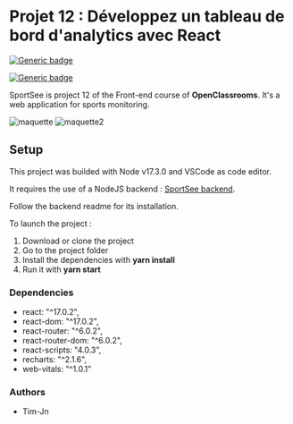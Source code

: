 # Projet 12 : Développez un tableau de bord d'analytics avec React

[![Generic badge](https://img.shields.io/badge/Made%20with-React-red)](https://fr.reactjs.org/)

[![Generic badge](https://img.shields.io/badge/Made%20with-Recharts-red)](https://recharts.org/en-US/)

SportSee is project 12 of the Front-end course of **OpenClassrooms**. It's a web application for sports monitoring.

![maquette](https://user-images.githubusercontent.com/82055836/149948772-18b1c323-ccf9-406b-bb9e-44639b104b4b.png)
![maquette2](https://user-images.githubusercontent.com/82055836/149948802-83405309-04fd-4ff3-bae8-fc69c0304126.png)

## Setup

This project was builded with Node v17.3.0 and VSCode as code editor.

It requires the use of a NodeJS backend : [SportSee backend](https://github.com/Tim-jn/P12_Backend).

Follow the backend readme for its installation.

To launch the project :

1. Download or clone the project
2. Go to the project folder
3. Install the dependencies with **yarn install**
4. Run it with **yarn start**

### Dependencies

- react: "^17.0.2",
- react-dom: "^17.0.2",
- react-router: "^6.0.2",
- react-router-dom: "^6.0.2",
- react-scripts: "4.0.3",
- recharts: "^2.1.6",
- web-vitals: "^1.0.1"

### Authors

- Tim-Jn

